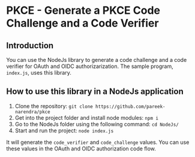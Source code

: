 # PKCE - Generate a PKCE Code Challenge and a Code Verifier

## Introduction
You can use the NodeJs library to generate a code challenge and a code verifier for OAuth and OIDC authorizarization. The sample program, `index.js`, uses this library.


## How to use this library in a NodeJs application
1. Clone the repository: 
        `git clone https://github.com/pareek-narendra/pkce`
2. Get into the project folder and install node modules: 
        `npm i`
3. Go to the NodeJs folder using the following command:
        `cd NodeJs/`
4. Start and run the project: 
        `node index.js`

It will generate the `code_verifier` and `code_challenge` values. You can use these values in the OAuth and OIDC authorization code flow.




